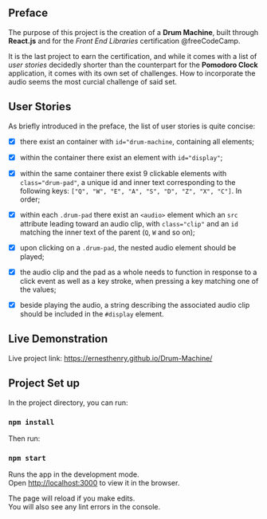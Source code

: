 ## Preface

The purpose of this project is the creation of a **Drum Machine**, built through **React.js** and for the _Front End Libraries_ certification @freeCodeCamp.

It is the last project to earn the certification, and while it comes with a list of _user stories_ decidedly shorter than the counterpart for the **Pomodoro Clock** application, it comes with its own set of challenges. How to incorporate the audio seems the most curcial challenge of said set. 

## User Stories

As briefly introduced in the preface, the list of user stories is quite concise:

- [x] there exist an container with `id="drum-machine`, containing all elements;

- [x] within the container there exist an element with `id="display"`;

- [x] within the same container there exist 9 clickable elements with `class="drum-pad"`, a unique id and inner text corresponding to the following keys: `["Q", "W", "E", "A", "S", "D", "Z", "X", "C"]`. In order;

- [x] within each `.drum-pad` there exist an `<audio>` element which an `src` attribute leading toward an audio clip, with `class="clip"` and an `id` matching the inner text of the parent (`Q`, `W` and so on);

- [x] upon clicking on a `.drum-pad`, the nested audio element should be played;

- [x] the audio clip and the pad as a whole needs to function in response to a click event as well as a key stroke, when pressing a key matching one of the values;

- [x] beside playing the audio, a string describing the associated audio clip should be included in the `#display` element.


## Live Demonstration 

Live project link: <https://ernesthenry.github.io/Drum-Machine/> 

## Project Set up

In the project directory, you can run:

### `npm install`

Then run:

### `npm start`

Runs the app in the development mode.<br />
Open [http://localhost:3000](http://localhost:3000) to view it in the browser.

The page will reload if you make edits.<br />
You will also see any lint errors in the console.

